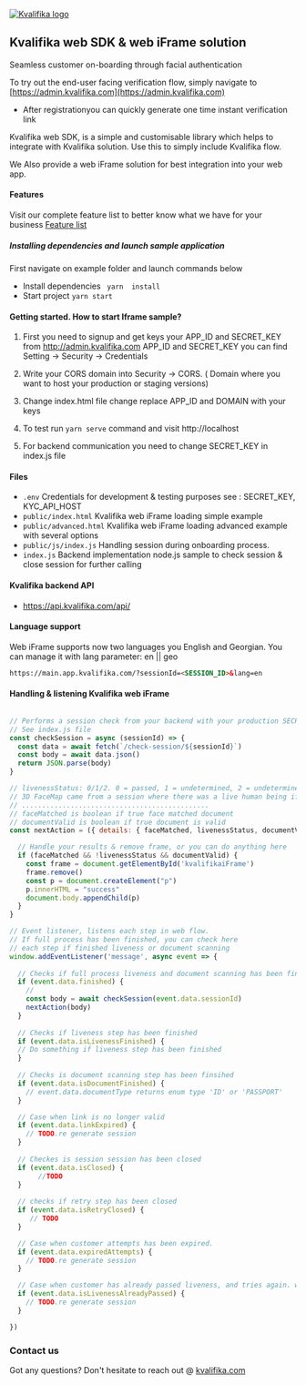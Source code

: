 
<p align="left">
  <a href="http://kvalifika.com/" target="blank"><img src="https://landen.imgix.net/bdgkclkkfohb/assets/6crsydul.png?w=244" alt="Kvalifika logo" /></a>
</p>


## Kvalifika web SDK & web iFrame solution

Seamless customer on-boarding through facial authentication

To try out the end-user facing verification flow, simply navigate to [https://admin.kvalifika.com](https://admin.kvalifika.com) 
- After registrationyou can quickly generate one time instant verification link

Kvalifika web SDK, is a simple and customisable library which helps to integrate with Kvalifika solution. 
Use this to simply include Kvalifika flow. 

We Also provide a web iFrame solution for best integration into your web app.

#### Features 
Visit our complete feature list to better know what we have for your business
[Feature list](https://github.com/Kvalifika/kvalifika-web-sdk/blob/master/documentation/Features.md)

##### Installing dependencies and launch sample application

First navigate on example folder and launch commands below

- Install dependencies ``` yarn  install```
- Start project ``` yarn start ```


#### Getting started. How to start Iframe sample?

1. First you need to signup and get keys your APP_ID and SECRET_KEY from http://admin.kvalifika.com
APP_ID and SECRET_KEY  you can find Setting -> Security -> Credentials
2. Write your CORS domain into Security -> CORS. ( Domain where you want to host your production or staging versions)
3. Change index.html file change replace APP_ID and DOMAIN with your keys
4. To test run ```yarn serve``` command and visit http://localhost 

5. For backend communication you need to change SECRET_KEY in index.js file

#### Files

-  ```.env``` Credentials for development & testing purposes  see : SECRET_KEY, KYC_API_HOST
-  ```public/index.html``` Kvalifika web iFrame loading simple example
-  ```public/advanced.html``` Kvalifika web iFrame loading advanced  example with several options
-  ```public/js/index.js``` Handling session during onboarding process.
-  ```index.js``` Backend implementation node.js sample to check session & close session for further calling


#### Kvalifika backend API 

- https://api.kvalifika.com/api/

#### Language support

Web iFrame supports now two languages you English and Georgian.
You can manage it with lang parameter: en || geo

```html 
https://main.app.kvalifika.com/?sessionId=<SESSION_ID>&lang=en
```
#### Handling & listening Kvalifika web iFrame


```javascript

// Performs a session check from your backend with your production SECRET_KEY
// See index.js file
const checkSession = async (sessionId) => {
  const data = await fetch(`/check-session/${sessionId}`)
  const body = await data.json()
  return JSON.parse(body)
}

// livenessStatus: 0/1/2. 0 = passed, 1 = undetermined, 2 = undetermined. 
// 3D FaceMap came from a session where there was a live human being if and only if the livenessStatus is 0.
// ..............................................
// faceMatched is boolean if true face matched document
// documentValid is boolean if true document is valid
const nextAction = ({ details: { faceMatched, livenessStatus, documentValid } }) => {

  // Handle your results & remove frame, or you can do anything here
  if (faceMatched && !livenessStatus && documentValid) {
    const frame = document.getElementById('kvalifikaiFrame')
    frame.remove()
    const p = document.createElement("p")
    p.innerHTML = "success"
    document.body.appendChild(p)
  }
}

// Event listener, listens each step in web flow. 
// If full process has been finished, you can check here 
// each step if finished liveness or document scanning
window.addEventListener('message', async event => {
  
  // Checks if full process liveness and document scanning has been finished
  if (event.data.finished) {
    // 
    const body = await checkSession(event.data.sessionId)
    nextAction(body)
  }
  
  // Checks if liveness step has been finished
  if (event.data.isLivenessFinished) {
  // Do something if liveness step has been finished
  }
  
  // Checks is document scanning step has been finsihed
  if (event.data.isDocumentFinished) {
    // event.data.documentType returns enum type 'ID' or 'PASSPORT'
  }

  // Case when link is no longer valid
  if (event.data.linkExpired) {
    // TODO.re generate session
  }
  
  // Checkes is session session has been closed
  if (event.data.isClosed) {
       //TODO
  }
   
  // checks if retry step has been closed
  if (event.data.isRetryClosed) {
     // TODO 
  }	 

  // Case when customer attempts has been expired.
  if (event.data.expiredAttempts) {
    // TODO.re generate session
  } 

  // Case when customer has already passed liveness, and tries again. we wont allow session retry, if liveness is already passed
  if (event.data.isLivenessAlreadyPassed) {
    // TODO.re generate session
  }

})
```


### Contact us

Got any questions? Don't hesitate to reach out @ [kvalifika.com](https://kvalifika.com)
